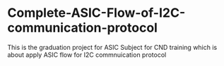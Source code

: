 # Complete-ASIC-Flow-of-I2C-communication-protocol
This is the graduation project for ASIC Subject for CND training which is about apply ASIC flow for I2C commnuication protocol
